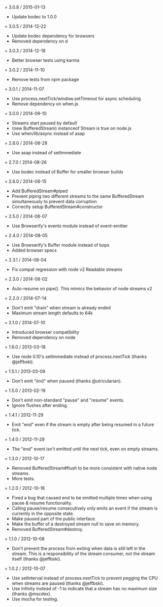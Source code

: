 = 3.0.8 / 2015-01-13

  * Update bodec to 1.0.0

= 3.0.5 / 2014-12-22

  * Update bodec dependency for browsers
  * Removed dependency on d

= 3.0.3 / 2014-12-18

  * Better browser tests using karma

= 3.0.2 / 2014-11-10

  * Remove tests from npm package

= 3.0.1 / 2014-11-07

  * Use process.nextTick/window.setTimeout for async scheduling
  * Remove dependency on when.js

= 3.0.0 / 2014-09-10

  * Streams start paused by default
  * (new BufferedStream) instanceof Stream is true on node.js
  * Use when/lib/async instead of asap

= 2.8.0 / 2014-08-28

  * Use asap instead of setImmediate

= 2.7.0 / 2014-08-26

  * Use bodec instead of Buffer for smaller browser builds

= 2.6.0 / 2014-08-15

  * Add BufferedStream#piped
  * Prevent piping two different streams to the same BufferedStream
    simultaneously to prevent data corruption
  * Correctly setup BufferedStream#constructor

= 2.5.0 / 2014-08-07

  * Use Browserify's events module instead of event-emitter

= 2.4.0 / 2014-08-05

  * Use Browserify's Buffer module instead of bops
  * Added browser specs

= 2.3.1 / 2014-08-04

  * Fix compat regression with node v2 Readable streams

= 2.3.0 / 2014-08-02

  * Auto-resume on pipe(). This mimics the behavior of node streams v2

= 2.2.0 / 2014-07-14

  * Don't emit "drain" when stream is already ended
  * Maximum stream length defaults to 64k

= 2.1.0 / 2014-07-10

  * Introduced browser compatibility
  * Removed dependency on node

= 1.6.0 / 2013-03-18

  * Use node 0.10's setImmediate instead of process.nextTick (thanks @jeffbski).

= 1.5.1 / 2013-03-09

  * Don't emit "end" when paused (thanks @utricularian).

= 1.5.0 / 2013-02-19

  * Don't emit non-standard "pause" and "resume" events.
  * Ignore flushes after ending.

= 1.4.1 / 2012-11-29

  * Emit "end" even if the stream is empty after being resumed in a future tick.

= 1.4.0 / 2012-11-29

  * The "end" event isn't emitted until the next tick, even on empty streams.

= 1.3.0 / 2012-10-17

  * Removed BufferedStream#flush to be more consistent with native node streams.
  * More tests.

= 1.2.0 / 2012-10-16

  * Fixed a bug that caused end to be emitted multiple times when using pause
    & resume functionality.
  * Calling pause/resume consecutively only emits an event if the stream is
    currently in the opposite state.
  * Make paused part of the public interface.
  * Make the buffer of a destroyed stream null to save on memory.
  * Removed BufferedStream#destroy.

= 1.1.0 / 2012-10-08

  * Don't prevent the process from exiting when data is still left in the
    stream. This is a responsibility of the stream consumer, not the stream
    itself (thanks @jeffbski).

= 1.0.2 / 2012-10-07

  * Use setInterval instead of process.nextTick to prevent pegging the CPU
    when streams are paused (thanks @jeffbski).
  * Use Infinity instead of -1 to indicate that a stream has no maximum size
    (thanks @mscdex).
  * Use mocha for testing.
